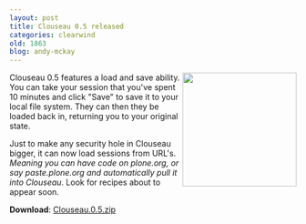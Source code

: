 ```yaml
---
layout: post
title: Clouseau 0.5 released
categories: clearwind
old: 1863
blog: andy-mckay
---
```

<a href="http://www.agmweb.ca/files/clouseau-load.png"><img src="http://www.agmweb.ca/files/clouseau-load.png" width="200" style="float: right; padding 1em" /></a>
Clouseau 0.5 features a load and save ability. You can take your session that you've spent 10 minutes and click "Save" to save it to your local file system. They can then they be loaded back in, returning you to your original state.

Just to make any security hole in Clouseau bigger, it can now load sessions from URL's. <em>Meaning you can have code on plone.org, or say paste.plone.org and automatically pull it into Clouseau</em>. Look for recipes about to appear soon.

<b>Download</b>: <a href="http://www.agmweb.ca/files/Clouseau.0.5.zip">Clouseau.0.5.zip</a>